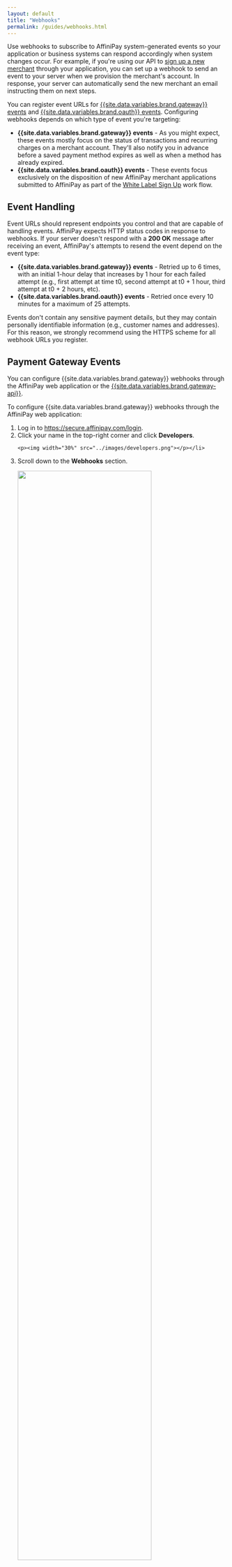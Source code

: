 ```yaml
---
layout: default
title: "Webhooks"
permalink: /guides/webhooks.html
---
```


Use webhooks to subscribe to AffiniPay system-generated events so your application or business systems can respond accordingly when system changes occur. For example, if you're using our API to <a href="../guides/merchant-signup.html">sign up a new merchant</a> through your application, you can set up a webhook to send an event to your server when we provision the merchant's account. In response, your server can automatically send the new merchant an email instructing them on next steps.

You can register event URLs for <a href="../reference/api.html#EventTypes168" target="&#95;blank">{{site.data.variables.brand.gateway}} events</a> and <a href="../reference/api.html#EventTypes" target="&#95;blank">{{site.data.variables.brand.oauth}} events</a>. Configuring webhooks depends on which type of event you're targeting:

- <b>{{site.data.variables.brand.gateway}} events</b> - As you might expect, these events mostly focus on the status of transactions and recurring charges on a merchant account. They'll also notify you in advance before a saved payment method expires as well as when a method has already expired.
- <b>{{site.data.variables.brand.oauth}} events</b> - These events focus exclusively on the disposition of new AffiniPay merchant applications submitted to AffiniPay as part of the <a href="../guides/merchant-signup.html">White Label Sign Up</a> work flow.

## Event Handling
Event URLs should represent endpoints you control and that are capable of handling events. AffiniPay expects HTTP status codes in response to webhooks. If your server doesn't respond with a <b>200 OK</b> message after receiving an event, AffiniPay's attempts to resend the event depend on the event type:

- <b>{{site.data.variables.brand.gateway}} events</b> - Retried up to 6 times, with an initial 1-hour delay that increases by 1 hour for each failed attempt (e.g., first attempt at time t0, second attempt at t0 + 1 hour, third attempt at t0 + 2 hours, etc).
- <b>{{site.data.variables.brand.oauth}} events</b> - Retried once every 10 minutes for a maximum of 25 attempts.

<span class="panel-warning">Events don't contain any sensitive payment details, but they may contain personally identifiable information (e.g., customer names and addresses). For this reason, we strongly recommend using the HTTPS scheme for all webhook URLs you register.</span>

## Payment Gateway Events
You can configure {{site.data.variables.brand.gateway}} webhooks through the AffiniPay web application or the <a href="../reference/api.html#ConfiguringWebhooks" target="&#95;blank">{{site.data.variables.brand.gateway-api}}</a>.

To configure {{site.data.variables.brand.gateway}} webhooks through the AffiniPay web application:

<ol>
  <li>Log in to <a href="https://secure.affinipay.com/login" target="&#95;blank">https://secure.affinipay.com/login</a>.<i class="fa fa-info-circle superscript tooltipped" data-position="top" data-delay="50" data-tooltip="LawPay users should go to https://secure.lawpay.com/login"></i></li>
  <li>Click your name in the top-right corner and click <b>Developers</b>.

    <p><img width="30%" src="../images/developers.png"></p></li>

  <li>Scroll down to the <b>Webhooks</b> section.
    <p><img width="80%" src="../images/webhooks.png"></p></li>
  <li>Specify one or more URLs where you want AffiniPay to send events and press <b>Enter</b> or <b>Return</b>.
  <p>You can specify different URLs for <a href="../basics/account-management.html#test-live-creds">test- and live-mode</a> transaction events. Changes that aren't associated with either mode are sent to both sets of URLs.</p></li>
  <li>Click <b>Save Changes</b>.</li>
</ol>

## OAuth Partner Application Events
You must configure {{site.data.variables.brand.oauth}} webhooks through the AffiniPay web application.

To configure {{site.data.variables.brand.oauth}} webhooks:

<ol>
  <li>Log in to <a href="https://secure.affinipay.com/login" target="&#95;blank">https://secure.affinipay.com/login</a>.<i class="fa fa-info-circle superscript tooltipped" data-position="top" data-delay="50" data-tooltip="LawPay users should go to https://secure.lawpay.com/login"></i></li>
  <li>Click your name in the top-right corner and click <b>Developers</b>.

    <p><img width="30%" src="../images/developers.png"></p></li>

  <li>The <b>My Partner Applications</b> section on the right lists your OAuth applications. Locate the application you want to configure and click <b>Edit</b>.</li>
  <li>Specify where you want AffiniPay to send events in the <b>Event URL</b> field.</li>
  <li>Click <b>Save</b>.</li>
</ol>

<!-- Scrollspy -->
<scrollspy-toc>
<div class="col hide-on-small-only m3 12">
  <div class="toc-wrapper pinned col s6 offset-s6" style="top: 150px;">
  <ul class="section table-of-contents" style="margin-right: 10px;">
      <li><a href="#event-handling">Event Handling</a></li>
      <li><a href="#payment-gateway-events">Payment Gateway Events</a></li>
      <li><a href="#oauth-partner-application-events">OAuth Partner Application Events</a></li>
    </ul>
  </div>
</div>
</scrollspy-toc>
